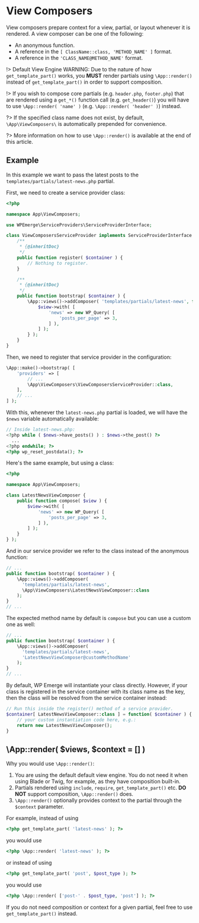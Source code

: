 # View Composers

View composers prepare context for a view, partial, or layout whenever it is rendered. A view composer can be one of the following:
- An anonymous function.
- A reference in the `[ ClassName::class, 'METHOD_NAME' ]` format.
- A reference in the `'CLASS_NAME@METHOD_NAME'` format.

!> Default View Engine WARNING: Due to the nature of how `get_template_part()` works, you __MUST__ render partials using `\App::render()` instead of `get_template_part()` in order to support composition.

!> If you wish to compose core partials (e.g. `header.php`, `footer.php`) that are rendered using a `get_*()` function call (e.g. `get_header()`) you will have to use `\App::render( 'name' )` (e.g. `\App::render( 'header' )`) instead.

?> If the specified class name does not exist, by default, `\App\ViewComposers\` is automatically prepended for convenience.

?> More information on how to use `\App::render()` is available at the end of this article.

## Example

In this example we want to pass the latest posts to the `templates/partials/latest-news.php` partial.

First, we need to create a service provider class:
```php
<?php

namespace App\ViewComposers;

use WPEmerge\ServiceProviders\ServiceProviderInterface;

class ViewComposersServiceProvider implements ServiceProviderInterface {
    /**
     * {@inheritDoc}
     */
    public function register( $container ) {
        // Nothing to register.
    }

    /**
     * {@inheritDoc}
     */
    public function bootstrap( $container ) {
        \App::views()->addComposer( 'templates/partials/latest-news', function( $view ) {
            $view->with( [
                'news' => new WP_Query( [
                    'posts_per_page' => 3,
                ] ),
            ] );
        } );
    }
}
```

Then, we need to register that service provider in the configuration:
```php
\App::make()->bootstrap( [
    'providers' => [
        // ...
        \App\ViewComposers\ViewComposersServiceProvider::class,
    ],
    // ...
] );
```

With this, whenever the `latest-news.php` partial is loaded, we will have the `$news` variable automatically available:
```php
// Inside latest-news.php:
<?php while ( $news->have_posts() ) : $news->the_post() ?>
  ...
<?php endwhile; ?>
<?php wp_reset_postdata(); ?>
```

Here's the same example, but using a class:

```php
<?php

namespace App\ViewComposers;

class LatestNewsViewComposer {
    public function compose( $view ) {
        $view->with( [
            'news' => new WP_Query( [
                'posts_per_page' => 3,
            ] ),
        ] );
    }
} );
```
And in our service provider we refer to the class instead of the anonymous function:
```php
// ...
public function bootstrap( $container ) {
    \App::views()->addComposer(
      'templates/partials/latest-news',
      \App\ViewComposers\LatestNewsViewComposer::class
    );
}
// ...
```

The expected method name by default is `compose` but you can use a custom one as well:
```php
// ...
public function bootstrap( $container ) {
    \App::views()->addComposer(
      'templates/partials/latest-news',
      'LatestNewsViewComposer@customMethodName'
    );
}
// ...
```

By default, WP Emerge will instantiate your class directly. However, if your class is registered in the service container with its class name as the key, then the class will be resolved from the service container instead:

```php
// Run this inside the register() method of a service provider.
$container[ LatestNewsViewComposer::class ] = function( $container ) {
    // your custom instantiation code here, e.g.:
    return new LatestNewsViewComposer();
}
```

## \App::render( $views, $context = [] )

Why you would use `\App::render()`:

1. You are using the default default view engine. You do not need it when using Blade or Twig, for example, as they have composition built-in.
2. Partials rendered using `include`, `require`, `get_template_part()` etc. __DO NOT__ support composition, `\App::render()` does.
3. `\App::render()` optionally provides context to the partial through the `$context` parameter.

For example, instead of using
```php
<?php get_template_part( 'latest-news' ); ?>
```
you would use
```php
<?php \App::render( 'latest-news' ); ?>
```
or instead of using
```php
<?php get_template_part( 'post', $post_type ); ?>
```
you would use
```php
<?php \App::render( ['post-' . $post_type, 'post'] ); ?>
```

If you do not need composition or context for a given partial, feel free to use `get_template_part()` instead.
